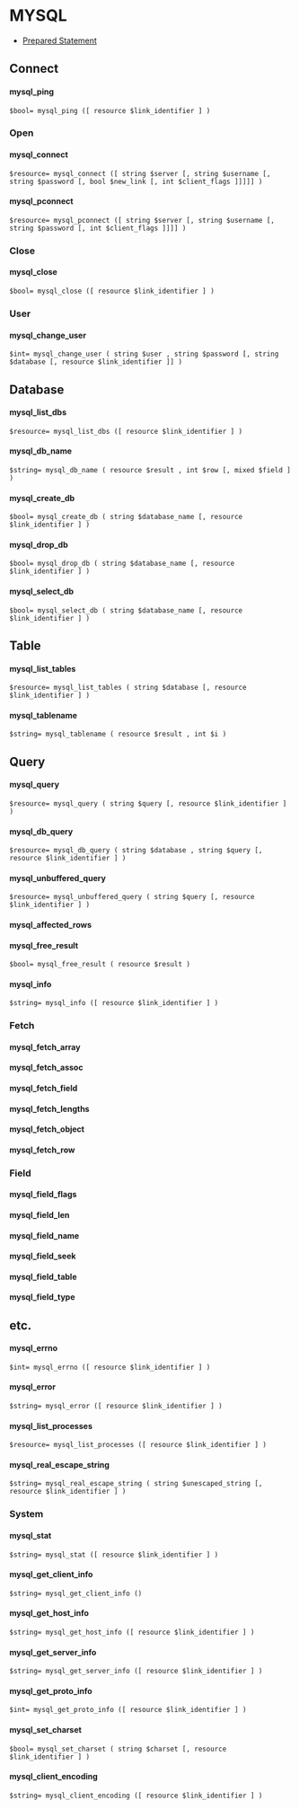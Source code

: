# MYSQL
 * [Prepared Statement](http://www.ultramegatech.com/blog/2009/07/using-mysql-prepared-statements-in-php/)

## Connect
#### mysql_ping

    $bool= mysql_ping ([ resource $link_identifier ] )

### Open
#### mysql_connect

    $resource= mysql_connect ([ string $server [, string $username [, string $password [, bool $new_link [, int $client_flags ]]]]] )

#### mysql_pconnect

    $resource= mysql_pconnect ([ string $server [, string $username [, string $password [, int $client_flags ]]]] )

### Close
#### mysql_close

    $bool= mysql_close ([ resource $link_identifier ] )

### User
#### mysql_change_user

    $int= mysql_change_user ( string $user , string $password [, string $database [, resource $link_identifier ]] )

## Database
#### mysql_list_dbs

    $resource= mysql_list_dbs ([ resource $link_identifier ] )

#### mysql_db_name

    $string= mysql_db_name ( resource $result , int $row [, mixed $field ] )

#### mysql_create_db

    $bool= mysql_create_db ( string $database_name [, resource $link_identifier ] )

#### mysql_drop_db

    $bool= mysql_drop_db ( string $database_name [, resource $link_identifier ] )

#### mysql_select_db

    $bool= mysql_select_db ( string $database_name [, resource $link_identifier ] )

## Table
#### mysql_list_tables

    $resource= mysql_list_tables ( string $database [, resource $link_identifier ] )

#### mysql_tablename

    $string= mysql_tablename ( resource $result , int $i )

## Query
#### mysql_query

    $resource= mysql_query ( string $query [, resource $link_identifier ] )

#### mysql_db_query

    $resource= mysql_db_query ( string $database , string $query [, resource $link_identifier ] )

#### mysql_unbuffered_query

    $resource= mysql_unbuffered_query ( string $query [, resource $link_identifier ] )

#### mysql_affected_rows
#### mysql_free_result

    $bool= mysql_free_result ( resource $result )

#### mysql_info

    $string= mysql_info ([ resource $link_identifier ] )

### Fetch
#### mysql_fetch_array
#### mysql_fetch_assoc
#### mysql_fetch_field
#### mysql_fetch_lengths
#### mysql_fetch_object
#### mysql_fetch_row

### Field
#### mysql_field_flags
#### mysql_field_len
#### mysql_field_name
#### mysql_field_seek
#### mysql_field_table
#### mysql_field_type

## etc.
#### mysql_errno

    $int= mysql_errno ([ resource $link_identifier ] )

#### mysql_error

    $string= mysql_error ([ resource $link_identifier ] )

#### mysql_list_processes

    $resource= mysql_list_processes ([ resource $link_identifier ] )

#### mysql_real_escape_string

    $string= mysql_real_escape_string ( string $unescaped_string [, resource $link_identifier ] )

### System
#### mysql_stat

    $string= mysql_stat ([ resource $link_identifier ] )

#### mysql_get_client_info

    $string= mysql_get_client_info ()

#### mysql_get_host_info

    $string= mysql_get_host_info ([ resource $link_identifier ] )

#### mysql_get_server_info

    $string= mysql_get_server_info ([ resource $link_identifier ] )

#### mysql_get_proto_info

    $int= mysql_get_proto_info ([ resource $link_identifier ] )

#### mysql_set_charset

    $bool= mysql_set_charset ( string $charset [, resource $link_identifier ] )

#### mysql_client_encoding

    $string= mysql_client_encoding ([ resource $link_identifier ] )

